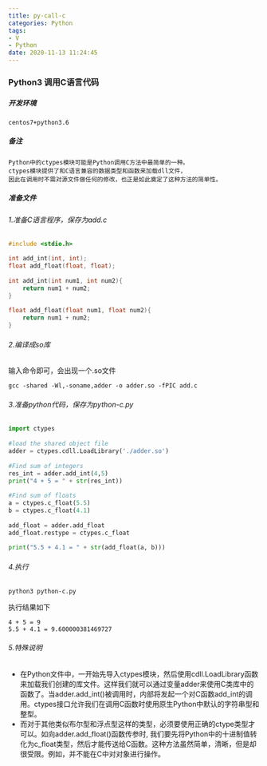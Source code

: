 ```yaml
---
title: py-call-c
categories: Python
tags:
- V
- Python
date: 2020-11-13 11:24:45
---
```


### Python3 调用C语言代码

##### 开发环境

```
centos7+python3.6
```

##### 备注

```
Python中的ctypes模块可能是Python调用C方法中最简单的一种。
ctypes模块提供了和C语言兼容的数据类型和函数来加载dll文件，
因此在调用时不需对源文件做任何的修改，也正是如此奠定了这种方法的简单性。
```

##### 准备文件

###### 1.准备C语言程序，保存为add.c

```c
#include <stdio.h>

int add_int(int, int);
float add_float(float, float);
 
int add_int(int num1, int num2){
    return num1 + num2;
}
 
float add_float(float num1, float num2){
    return num1 + num2;
}
```

###### 2.编译成so库

输入命令即可，会出现一个.so文件

```
gcc -shared -Wl,-soname,adder -o adder.so -fPIC add.c
```

###### 3.准备python代码，保存为python-c.py

```python
import ctypes
 
#load the shared object file
adder = ctypes.cdll.LoadLibrary('./adder.so')
 
#Find sum of integers
res_int = adder.add_int(4,5)
print("4 + 5 = " + str(res_int))
 
#Find sum of floats
a = ctypes.c_float(5.5)
b = ctypes.c_float(4.1)
 
add_float = adder.add_float
add_float.restype = ctypes.c_float
 
print("5.5 + 4.1 = " + str(add_float(a, b)))
```

###### 4.执行

```
python3 python-c.py
```

执行结果如下

```
4 + 5 = 9
5.5 + 4.1 = 9.600000381469727
```

###### 5.特殊说明

- 在Python文件中，一开始先导入ctypes模块，然后使用cdll.LoadLibrary函数来加载我们创建的库文件。这样我们就可以通过变量adder来使用C类库中的函数了。当adder.add_int()被调用时，内部将发起一个对C函数add_int的调用。ctypes接口允许我们在调用C函数时使用原生Python中默认的字符串型和整型。
- 而对于其他类似布尔型和浮点型这样的类型，必须要使用正确的ctype类型才可以。如向adder.add_float()函数传参时, 我们要先将Python中的十进制值转化为c_float类型，然后才能传送给C函数。这种方法虽然简单，清晰，但是却很受限。例如，并不能在C中对对象进行操作。